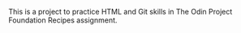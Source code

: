 This is a project to practice HTML and Git skills in The Odin Project Foundation Recipes assignment.